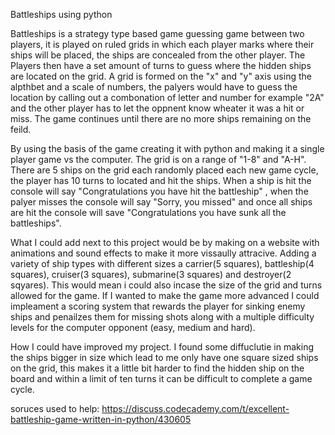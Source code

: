 Battleships using python

Battleships is a strategy type based game guessing game between two players, it is played on ruled grids in which each player marks where their ships will be placed, the ships are concealed from the other player. The Players then have a set amount of turns to guess where the hidden ships are located on the grid. A grid is formed on the "x" and "y" axis using the alpthbet and a scale of numbers, the palyers would have to guess the location by calling out a combonation of letter and number for example "2A" and the other player has to let the oppnent know wheater it was a hit or miss. The game continues until there are no more ships remaining on the feild.

By using the basis of the game creating it with python and making it a single player game vs the computer. The grid is on a range of "1-8" and "A-H". There are 5 ships on the grid each randomly placed each new game cycle, the player has 10 turns to located and hit the ships. When a ship is hit the console will say "Congratulations you have hit the battleship" , when the palyer misses the console will say "Sorry, you missed" and once all ships are hit the console will save "Congratulations you have sunk all the battleships".

What I could add next to this project would be by making on a website with animations and sound effects to make it more vissaully attracive. Adding a variety of ship types with different sizes a carrier(5 squares), battleship(4 squares), cruiser(3 squares), submarine(3 squares) and destroyer(2 sqyares). This would mean i could also incase the size of the grid and turns allowed for the game. If I wanted to make the game more advanced I could impleament a scoring system that rewards the player for sinking enemy ships and penailzes them for missing shots along with a multiple difficulty levels for the computer opponent (easy, medium and hard).

How I could have improved my project. I found some diffuclutie in making the ships bigger in size which lead to me only have one square sized ships on the grid, this makes it a little bit harder to find the hidden ship on the board and within a limit of ten turns it can be difficult to complete a game cycle.

soruces used to help:
https://discuss.codecademy.com/t/excellent-battleship-game-written-in-python/430605
